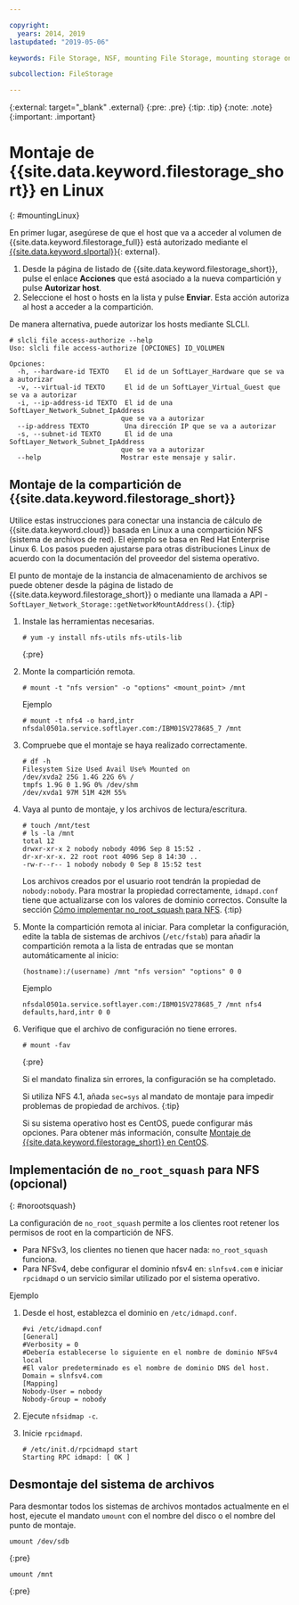 ```yaml
---

copyright:
  years: 2014, 2019
lastupdated: "2019-05-06"

keywords: File Storage, NSF, mounting File Storage, mounting storage on Linux,

subcollection: FileStorage

---
```

{:external: target="_blank" .external}
{:pre: .pre}
{:tip: .tip}
{:note: .note}
{:important: .important}

# Montaje de {{site.data.keyword.filestorage_short}} en Linux
{: #mountingLinux}

En primer lugar, asegúrese de que el host que va a acceder al volumen de {{site.data.keyword.filestorage_full}} está autorizado mediante el [{{site.data.keyword.slportal}}](https://control.softlayer.com/){: external}.

1. Desde la página de listado de {{site.data.keyword.filestorage_short}}, pulse el enlace **Acciones** que está asociado a la nueva compartición y pulse **Autorizar host**.
2. Seleccione el host o hosts en la lista y pulse **Enviar**. Esta acción autoriza al host a acceder a la compartición.

De manera alternativa, puede autorizar los hosts mediante SLCLI.
```
# slcli file access-authorize --help
Uso: slcli file access-authorize [OPCIONES] ID_VOLUMEN

Opciones:
  -h, --hardware-id TEXTO    El id de un SoftLayer_Hardware que se va a autorizar
  -v, --virtual-id TEXTO     El id de un SoftLayer_Virtual_Guest que se va a autorizar
  -i, --ip-address-id TEXTO  El id de una SoftLayer_Network_Subnet_IpAddress
                            que se va a autorizar
  --ip-address TEXTO         Una dirección IP que se va a autorizar
  -s, --subnet-id TEXTO      El id de una SoftLayer_Network_Subnet_IpAddress
                            que se va a autorizar
  --help                    Mostrar este mensaje y salir.
```

## Montaje de la compartición de {{site.data.keyword.filestorage_short}}

Utilice estas instrucciones para conectar una instancia de cálculo de {{site.data.keyword.cloud}} basada en Linux a una compartición NFS (sistema de archivos de red). El ejemplo se basa en Red Hat Enterprise Linux 6. Los pasos pueden ajustarse para otras distribuciones Linux de acuerdo con la documentación del proveedor del sistema operativo.

El punto de montaje de la instancia de almacenamiento de archivos se puede obtener desde la página de listado de {{site.data.keyword.filestorage_short}} o mediante una llamada a API - `SoftLayer_Network_Storage::getNetworkMountAddress()`.
{:tip}

1. Instale las herramientas necesarias.
   ```
   # yum -y install nfs-utils nfs-utils-lib
   ```
   {:pre}

2. Monte la compartición remota.
   ```
   # mount -t "nfs version" -o "options" <mount_point> /mnt
   ```

   Ejemplo
   ```
   # mount -t nfs4 -o hard,intr
   nfsdal0501a.service.softlayer.com:/IBM01SV278685_7 /mnt
   ```

3. Compruebe que el montaje se haya realizado correctamente.
   ```
   # df -h
   Filesystem Size Used Avail Use% Mounted on
   /dev/xvda2 25G 1.4G 22G 6% /
   tmpfs 1.9G 0 1.9G 0% /dev/shm
   /dev/xvda1 97M 51M 42M 55%
   ```

4. Vaya al punto de montaje, y los archivos de lectura/escritura.
   ```
   # touch /mnt/test
   # ls -la /mnt
   total 12
   drwxr-xr-x 2 nobody nobody 4096 Sep 8 15:52 .
   dr-xr-xr-x. 22 root root 4096 Sep 8 14:30 ..
   -rw-r--r-- 1 nobody nobody 0 Sep 8 15:52 test
   ```

   Los archivos creados por el usuario root tendrán la propiedad de `nobody:nobody`. Para mostrar la propiedad correctamente, `idmapd.conf` tiene que actualizarse con los valores de dominio correctos. Consulte la sección [Cómo implementar no_root_squash para NFS](#norootsquash).
   {:tip}

5. Monte la compartición remota al iniciar. Para completar la configuración, edite la tabla de sistemas de archivos (`/etc/fstab`) para añadir la compartición remota a la lista de entradas que se montan automáticamente al inicio:

   ```
   (hostname):/(username) /mnt "nfs version" "options" 0 0
   ```

   Ejemplo

   ```
   nfsdal0501a.service.softlayer.com:/IBM01SV278685_7 /mnt nfs4 defaults,hard,intr 0 0
   ```

6. Verifique que el archivo de configuración no tiene errores.

   ```
   # mount -fav
   ```
   {:pre}

   Si el mandato finaliza sin errores, la configuración se ha completado.

   Si utiliza NFS 4.1, añada `sec=sys` al mandato de montaje para impedir problemas de propiedad de archivos.
   {:tip}

   Si su sistema operativo host es CentOS, puede configurar más opciones. Para obtener más información, consulte [Montaje de {{site.data.keyword.filestorage_short}} en CentOS](/docs/infrastructure/FileStorage?topic=FileStorage-mountingCentOS).


## Implementación de `no_root_squash` para NFS (opcional)
{: #norootsquash}

La configuración de `no_root_squash` permite a los clientes root retener los permisos de root en la compartición de NFS.
- Para NFSv3, los clientes no tienen que hacer nada: `no_root_squash` funciona.
- Para NFSv4, debe configurar el dominio nfsv4 en: `slnfsv4.com` e iniciar `rpcidmapd` o un servicio similar utilizado por el sistema operativo.

Ejemplo

1. Desde el host, establezca el dominio en `/etc/idmapd.conf`.

   ```
   #vi /etc/idmapd.conf
   [General]
   #Verbosity = 0
   #Debería establecerse lo siguiente en el nombre de dominio NFSv4 local
   #El valor predeterminado es el nombre de dominio DNS del host.
   Domain = slnfsv4.com
   [Mapping]
   Nobody-User = nobody
   Nobody-Group = nobody
   ```

2. Ejecute `nfsidmap -c`.
3. Inicie `rpcidmapd`.
   ```
   # /etc/init.d/rpcidmapd start
   Starting RPC idmapd: [ OK ]
   ```
## Desmontaje del sistema de archivos

Para desmontar todos los sistemas de archivos montados actualmente en el host, ejecute el mandato `umount` con el nombre del disco o el nombre del punto de montaje.

```
umount /dev/sdb
```
{:pre}

```
umount /mnt
```
{:pre}
